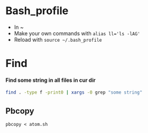 # Bash_profile

- In ~
- Make your own commands with `alias ll='ls -lAG'`
- Reload with `source ~/.bash_profile`

# Find

#### Find some string in all files in cur dir

```bash
find . -type f -print0 | xargs -0 grep "some string"
```

## Pbcopy

 `pbcopy < atom.sh`
